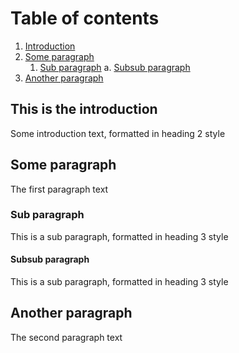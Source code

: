 # Table of contents
1. [Introduction](#introduction)
2. [Some paragraph](#paragraph1)
    1. [Sub paragraph](#subparagraph1)
        a. [Subsub paragraph](#subparagrapha)
3. [Another paragraph](#paragraph2)

## This is the introduction <a name="introduction"></a>
Some introduction text, formatted in heading 2 style

## Some paragraph <a name="paragraph1"></a>
The first paragraph text

### Sub paragraph <a name="subparagraph1"></a>
This is a sub paragraph, formatted in heading 3 style

#### Subsub paragraph <a name="subsubparagrapha"></a>
This is a sub paragraph, formatted in heading 3 style

## Another paragraph <a name="paragraph2"></a>
The second paragraph text
